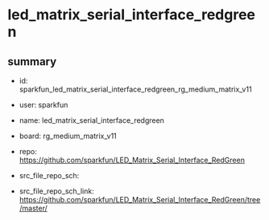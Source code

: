 # led_matrix_serial_interface_redgreen
 
## summary 
* id: sparkfun_led_matrix_serial_interface_redgreen_rg_medium_matrix_v11
* user: sparkfun
* name: led_matrix_serial_interface_redgreen
* board: rg_medium_matrix_v11
* repo: https://github.com/sparkfun/LED_Matrix_Serial_Interface_RedGreen



* src_file_repo_sch: 
* src_file_repo_sch_link: https://github.com/sparkfun/LED_Matrix_Serial_Interface_RedGreen/tree/master/






